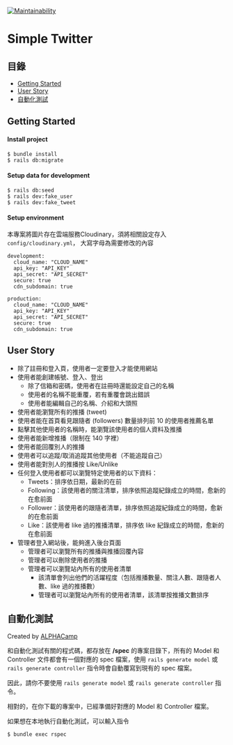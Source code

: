 [![Maintainability](https://api.codeclimate.com/v1/badges/c0609ce113878eab620c/maintainability)](https://codeclimate.com/github/ALPHACamp/simple-twitter-workspace/maintainability)

# Simple Twitter

## 目錄
* [Getting Started](#getting-started)
* [User Story](#user-story)
* [自動化測試](#自動化測試)

## Getting Started
#### Install project
```
$ bundle install
$ rails db:migrate
```
#### Setup data for development
```
$ rails db:seed
$ rails dev:fake_user
$ rails dev:fake_tweet
```
#### Setup environment
本專案將圖片存在雲端服務Cloudinary，須將相關設定存入`config/cloudinary.yml`，
大寫字母為需要修改的內容
```
development:
  cloud_name: "CLOUD_NAME"
  api_key: "API_KEY"
  api_secret: "API_SECRET"
  secure: true
  cdn_subdomain: true

production:
  cloud_name: "CLOUD_NAME"
  api_key: "API_KEY"
  api_secret: "API_SECRET"
  secure: true
  cdn_subdomain: true
```
## User Story
* 除了註冊和登入頁，使用者一定要登入才能使用網站
* 使用者能創建帳號、登入、登出
  * 除了信箱和密碼，使用者在註冊時還能設定自己的名稱
  * 使用者的名稱不能重覆，若有重覆會跳出錯誤
  * 使用者能編輯自己的名稱、介紹和大頭照
* 使用者能瀏覽所有的推播 (tweet)
* 使用者能在首頁看見跟隨者 (followers) 數量排列前 10 的使用者推薦名單
* 點擊其他使用者的名稱時，能瀏覽該使用者的個人資料及推播
* 使用者能新增推播（限制在 140 字裡）
* 使用者能回覆別人的推播
* 使用者可以追蹤/取消追蹤其他使用者（不能追蹤自己）
* 使用者能對別人的推播按 Like/Unlike
* 任何登入使用者都可以瀏覽特定使用者的以下資料：
  * Tweets：排序依日期，最新的在前
  * Following：該使用者的關注清單，排序依照追蹤紀錄成立的時間，愈新的在愈前面
  * Follower：該使用者的跟隨者清單，排序依照追蹤紀錄成立的時間，愈新的在愈前面
  * Like：該使用者 like 過的推播清單，排序依 like 紀錄成立的時間，愈新的在愈前面
* 管理者登入網站後，能夠進入後台頁面
  * 管理者可以瀏覽所有的推播與推播回覆內容
  * 管理者可以刪除使用者的推播
  * 管理者可以瀏覽站內所有的使用者清單
    * 該清單會列出他們的活躍程度（包括推播數量、關注人數、跟隨者人數、like 過的推播數）
    * 管理者可以瀏覽站內所有的使用者清單，該清單按推播文數排序

## 自動化測試
Created by [ALPHACamp](https://github.com/ALPHACamp)

和自動化測試有關的程式碼，都存放在 **/spec** 的專案目錄下，所有的 Model 和 Controller 文件都會有一個對應的 spec 檔案，使用 `rails generate model` 或 `rails generate controller` 指令時會自動覆寫到現有的 spec 檔案。

因此，請你不要使用 `rails generate model` 或 `rails generate controller` 指令。

相對的，在你下載的專案中，已經準備好對應的 Model 和 Controller 檔案。

如果想在本地執行自動化測試，可以輸入指令
```
$ bundle exec rspec
```
